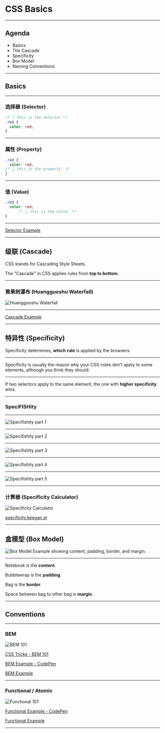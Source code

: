 # CSS Basics

---

## Agenda

* Basics
* The Cascade
* Specificity
* Box Model
* Naming Conventions

---

## Basics

---

### 选择器 (Selector)

```css
/* 👇 This is the selector */
.red {
  color: red;
}
```

---

### 属性 (Property)

```css
.red {
  color: red;
/* 👆 this is the property. */
}
```

---

### 值 (Value)

```css
.red {
  color: red;
      /* 👆 this is the value. */
}
```

---

[Selector Example](selector.html)

---

## 级联 (Cascade)

CSS stands for Cascading Style Sheets.

The "Cascade" in CSS applies rules from **top to bottom**.

---

###  黄果树瀑布 (Huangguoshu Waterfall)

![Huangguoshu Waterfall](https://s3-us-west-2.amazonaws.com/s.cdpn.io/269005/huangguoshu-waterfall.jpg)

---

[Cascade Example](cascade.html)

---

## 特异性 (Specificity)

Specificity determines, **which rule** is applied by the browsers.

---

Specificity is usually the reason why your CSS-rules don’t apply to some elements, although you think they should.

---

If two selectors apply to the same element, the one with **higher specificity** wins.

---

### SpeciFISHity

---

![Specifishity part 1](https://s3-us-west-2.amazonaws.com/s.cdpn.io/269005/specifishity-1.png)

---

![Specifishity part 2](https://s3-us-west-2.amazonaws.com/s.cdpn.io/269005/specifishity-2.png)

---

![Specifishity part 3](https://s3-us-west-2.amazonaws.com/s.cdpn.io/269005/specifishity-3.png)

---

![Specifishity part 4](https://s3-us-west-2.amazonaws.com/s.cdpn.io/269005/specifishity-4-opt.png)

---

![Specifishity part 5](https://s3-us-west-2.amazonaws.com/s.cdpn.io/269005/specifishity-5-opt.png)

---

### 计算器 (Specificity Calculator)

![Specificity Calculator](https://s3-us-west-2.amazonaws.com/s.cdpn.io/269005/specificity-calc.jpg)

[specificity.keegan.st](https://specificity.keegan.st/)

---

## 盒模型 (Box Model)

![Box Model Example showing content, padding, border, and margin.](https://s3-us-west-2.amazonaws.com/s.cdpn.io/269005/box-model.png)

---

Notebook is the **content**.

Bubblewrap is the **padding**.

Bag is the **border**.

Space between bag to other bag is **margin**.

---

## Conventions

---

### BEM

![BEM 101](https://s3-us-west-2.amazonaws.com/s.cdpn.io/269005/bem-101.jpg)

[CSS Tricks - BEM 101](https://css-tricks.com/bem-101/)

[BEM Example - CodePen](https://codepen.io/coltborg/pen/OqJzNv?editors=0100)

[BEM Example](bem.html)

---

### Functional / Atomic

![Functional 101](https://s3-us-west-2.amazonaws.com/s.cdpn.io/269005/functional-css.jpg)

[Functional Example - CodePen](https://codepen.io/coltborg/pen/modxVJ?editors=1100)

[Functional Example](functional.html)

---
